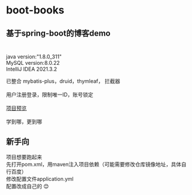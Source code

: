 # boot-books
## 基于spring-boot的博客demo<br/><br/>

java version:"1.8.0_311"<br/>
MySQL version:8.0.22<br/>
IntelliJ IDEA 2021.3.2<br/>

已整合 mybatis-plus，druid，thymleaf， 拦截器<br/><br/>
用户注册登录，限制唯一ID，账号锁定<br/><br/>
[项目预览](http://175.178.96.30:9090/)<br/><br/>
学到哪，更到哪<br/>
## 新手向
项目想要跑起来<br/>
先打开pom.xml，用maven注入项目依赖（可能需要修改仓库镜像地址，具体自行百度）<br/>
修改配置文件application.yml<br/>
配置改成自己的 :blush: <br/>
